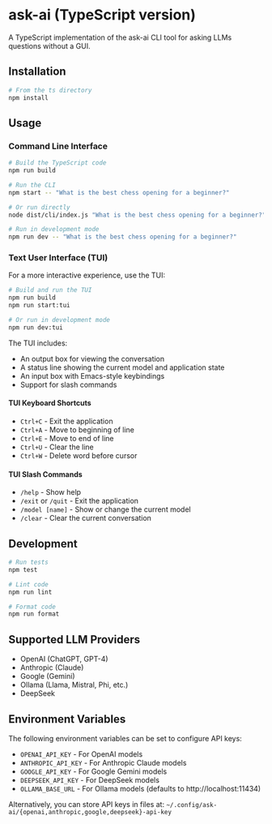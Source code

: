 # ask-ai (TypeScript version)

A TypeScript implementation of the ask-ai CLI tool for asking LLMs questions without a GUI.

## Installation

```bash
# From the ts directory
npm install
```

## Usage

### Command Line Interface

```bash
# Build the TypeScript code
npm run build

# Run the CLI
npm start -- "What is the best chess opening for a beginner?"

# Or run directly
node dist/cli/index.js "What is the best chess opening for a beginner?"

# Run in development mode
npm run dev -- "What is the best chess opening for a beginner?"
```

### Text User Interface (TUI)

For a more interactive experience, use the TUI:

```bash
# Build and run the TUI
npm run build
npm run start:tui

# Or run in development mode
npm run dev:tui
```

The TUI includes:
- An output box for viewing the conversation
- A status line showing the current model and application state
- An input box with Emacs-style keybindings
- Support for slash commands

#### TUI Keyboard Shortcuts

- `Ctrl+C` - Exit the application
- `Ctrl+A` - Move to beginning of line
- `Ctrl+E` - Move to end of line
- `Ctrl+U` - Clear the line
- `Ctrl+W` - Delete word before cursor

#### TUI Slash Commands

- `/help` - Show help
- `/exit` or `/quit` - Exit the application
- `/model [name]` - Show or change the current model
- `/clear` - Clear the current conversation

## Development

```bash
# Run tests
npm test

# Lint code
npm run lint

# Format code
npm run format
```

## Supported LLM Providers

- OpenAI (ChatGPT, GPT-4)
- Anthropic (Claude)
- Google (Gemini)
- Ollama (Llama, Mistral, Phi, etc.)
- DeepSeek

## Environment Variables

The following environment variables can be set to configure API keys:

- `OPENAI_API_KEY` - For OpenAI models
- `ANTHROPIC_API_KEY` - For Anthropic Claude models
- `GOOGLE_API_KEY` - For Google Gemini models
- `DEEPSEEK_API_KEY` - For DeepSeek models
- `OLLAMA_BASE_URL` - For Ollama models (defaults to http://localhost:11434)

Alternatively, you can store API keys in files at:
`~/.config/ask-ai/{openai,anthropic,google,deepseek}-api-key`